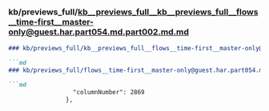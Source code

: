 ### kb/previews_full/kb__previews_full__kb__previews_full__flows__time-first__master-only@guest.har.part054.md.part002.md.md

```md
### kb/previews_full/kb__previews_full__flows__time-first__master-only@guest.har.part054.md.part002.md

```md
### kb/previews_full/flows__time-first__master-only@guest.har.part054.md (part 002)

```md
                  "columnNumber": 2869
                },
     
```

```

```

```
